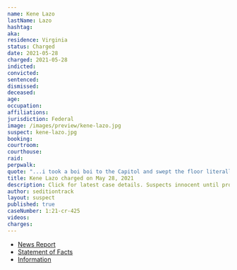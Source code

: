 ```yaml
---
name: Kene Lazo
lastName: Lazo
hashtag:
aka:
residence: Virginia
status: Charged
date: 2021-05-28
charged: 2021-05-28
indicted:
convicted: 
sentenced:
dismissed: 
deceased:
age:
occupation:
affiliations:
jurisdiction: Federal
image: /images/preview/kene-lazo.jpg
suspect: kene-lazo.jpg
booking:
courtroom:
courthouse:
raid:
perpwalk:
quote: "...i took a boi boi to the Capitol and swept the floor literally..."
title: Kene Lazo charged on May 28, 2021
description: Click for latest case details. Suspects innocent until proven guilty.
author: seditiontrack
layout: suspect
published: true
caseNumber: 1:21-cr-425
videos:
charges:
---
```

- [News Report](https://news.abs-cbn.com/news/05/29/21/walis-tambo-man-arrested-virginia-capitol-riot)
- [Statement of Facts](https://www.justice.gov/usao-dc/case-multi-defendant/file/1399516/download)
- [Information](https://www.justice.gov/usao-dc/case-multi-defendant/file/1410491/download)
